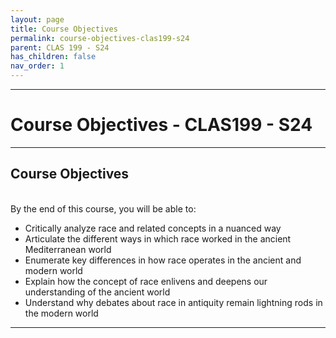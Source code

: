 ```yaml
---
layout: page
title: Course Objectives
permalink: course-objectives-clas199-s24
parent: CLAS 199 - S24
has_children: false
nav_order: 1
---
```

***

# Course Objectives - CLAS199 - S24

***

## Course Objectives
&nbsp;  
By the end of this course, you will be able to:

- Critically analyze race and related concepts in a nuanced way
- Articulate the different ways in which race worked in the ancient Mediterranean world
- Enumerate key differences in how race operates in the ancient and modern world
- Explain how the concept of race enlivens and deepens our understanding of the ancient world
- Understand why debates about race in antiquity remain lightning rods in the modern world

***
